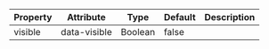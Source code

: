 | Property | Attribute    | Type    | Default | Description |
| -------- | ------------ | ------- | ------- | ----------- |
| visible  | data-visible | Boolean | false   |             |
